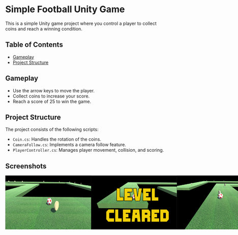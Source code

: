 # Simple Football Unity Game

This is a simple Unity game project where you control a player to collect coins and reach a winning condition.

## Table of Contents
- [Gameplay](#gameplay)
- [Project Structure](#project-structure)


## Gameplay

- Use the arrow keys to move the player.
- Collect coins to increase your score.
- Reach a score of 25 to win the game.

## Project Structure

The project consists of the following scripts:

- `Coin.cs`: Handles the rotation of the coins.
- `CameraFollow.cs`: Implements a camera follow feature.
- `PlayerController.cs`: Manages player movement, collision, and scoring.

## Screenshots
<div style="display: flex; justify-content: space-between;">
<img src = "Images/SimpleFootball2.png" height = "170" width = "270"/>
<img src = "Images/SimpleFootball3.png" height = "170" width = "270"/>
<img src = "Images/SimpleFootball4.png" height = "170" width = "270"/>

</div>
